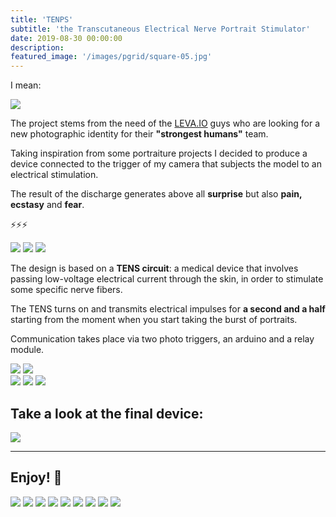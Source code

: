 ```yaml
---
title: 'TENPS'
subtitle: 'the Transcutaneous Electrical Nerve Portrait Stimulator'
date: 2019-08-30 00:00:00
description:
featured_image: '/images/pgrid/square-05.jpg'
---
```


I mean:

![](/images/temps/1.gif)


The project stems from the need of the [LEVA.IO](/project/leva) guys who are looking for a new photographic identity for their **"strongest humans"** team.

Taking inspiration from some portraiture projects I decided to produce a device connected to the trigger of my camera that subjects the model to an electrical stimulation.

The result of the discharge generates above all **surprise** but also **pain, ecstasy** and **fear**.

⚡⚡⚡

<div class="gallery" data-columns="1">
	<img src="/images/temps/8.jpg">
	<img src="/images/temps/9.jpg">
  <img src="/images/temps/7.jpg">
  </div>

The design is based on a **TENS circuit**: a medical device that involves passing low-voltage electrical current through the skin, in order to stimulate some specific nerve fibers.

The TENS turns on and transmits electrical impulses for **a second and a half** starting from the moment when you start taking the burst of portraits.

Communication takes place via two photo triggers, an arduino and a relay module.

<div class="gallery" data-columns="2">
	<img src="/images/temps/pic1.jpg">
  <img src="/images/temps/pic2.jpg">
</div>

<div class="gallery" data-columns="3">
  <img src="/images/temps/pic3.jpg">
	<img src="/images/temps/pic4.jpg">
	<img src="/images/temps/pic5.jpg">
</div>

## Take a look at the final device:

![](/images/temps/pic9.jpg)

---

## Enjoy! 🤘

<div class="gallery" data-columns="3">
	<img src="/images/temps/1.jpg">
	<img src="/images/temps/2.jpg">
	<img src="/images/temps/3.jpg">
	<img src="/images/temps/4.jpg">
	<img src="/images/temps/6.jpg">
	<img src="/images/temps/5.jpg">
	<img src="/images/temps/10.jpg">
	<img src="/images/temps/11.jpg">
	<img src="/images/temps/12.jpg">
</div>
